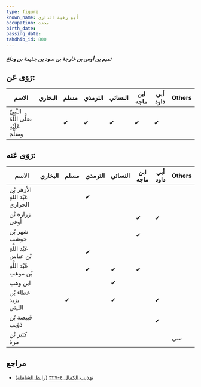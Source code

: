 ```yaml
---
type: figure
known_name: أبو رقية الداري
occupation: محدث
birth_date:
passing_date:
tahdhib_id: 800
---
```

##### تميم بن أوس بن خارجة بن سود بن جذيمة بن وداع

## رَوَى عَن:
| الاسم                                      | البخاري | مسلم | الترمذي | النسائي | ابن ماجه | أبي داود | Others |
| ------------------------------------------ | ------- | ---- | ------- | ------- | -------- | -------- | ------ |
| النَّبِيّ صَلَّى اللَّهُ عَلَيْهِ وسَلَّمَ |         | ✔    | ✔       | ✔       | ✔        | ✔        |        |
## رَوَى عَنه:
| الاسم                            | البخاري | مسلم | الترمذي | النسائي | ابن ماجه | أبي داود | Others |
| -------------------------------- | ------- | ---- | ------- | ------- | -------- | -------- | ------ |
| الأزهر بْن عَبْد اللَّهِ الحرازي |         |      | ✔       |         |          |          |        |
| زرارة بْن أوفى                   |         |      |         |         | ✔        | ✔        |        |
| شهر بْن حوشب                     |         |      |         |         | ✔        |          |        |
| عَبْد اللَّهِ بْن عباس           |         |      | ✔       |         |          |          |        |
| عَبْد اللَّهِ بْن موهب           |         |      | ✔       | ✔       | ✔        |          |        |
| ابن وهب                          |         |      |         | ✔       |          |          |        |
| عطاء بْن يزيد الليثي             |         | ✔    |         | ✔       |          | ✔        |        |
| قبيصة بْن ذؤيب                   |         |      |         |         |          | ✔        |        |
| كثير بْن مرة                     |         |      |         |         |          |          | سي     |
## مراجع
- [تهذيب الكمال ٤-٣٢٧](obsidian://open?vault=Tahdhib-al-Kamal&file=Figures/٨٠٠-تميم%20بن%20أوس%20بن%20خارجة%20بن%20سود%20بن%20جذيمة%20بن%20وداع) ([رابط الشاملة](https://shamela.ws/book/3722/1841))